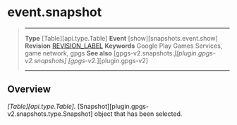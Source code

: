 # event.snapshot

> --------------------- ------------------------------------------------------------------------------------------
> __Type__              [Table][api.type.Table]
> __Event__             [show][snapshots.event.show]
> __Revision__          [REVISION_LABEL](REVISION_URL)
> __Keywords__          Google Play Games Services, game network, gpgs
> __See also__          [gpgs-v2.snapshots.*][plugin.gpgs-v2.snapshots]
>                       [gpgs-v2.*][plugin.gpgs-v2]
> --------------------- ------------------------------------------------------------------------------------------

## Overview

_[Table][api.type.Table]._ [Snapshot][plugin.gpgs-v2.snapshots.type.Snapshot] object that has been selected.